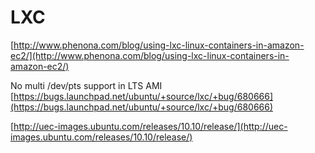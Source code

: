 # LXC

[http://www.phenona.com/blog/using-lxc-linux-containers-in-amazon-ec2/](http://www.phenona.com/blog/using-lxc-linux-containers-in-amazon-ec2/)

No multi /dev/pts support in LTS AMI [https://bugs.launchpad.net/ubuntu/+source/lxc/+bug/680666](https://bugs.launchpad.net/ubuntu/+source/lxc/+bug/680666)

[http://uec-images.ubuntu.com/releases/10.10/release/](http://uec-images.ubuntu.com/releases/10.10/release/)

